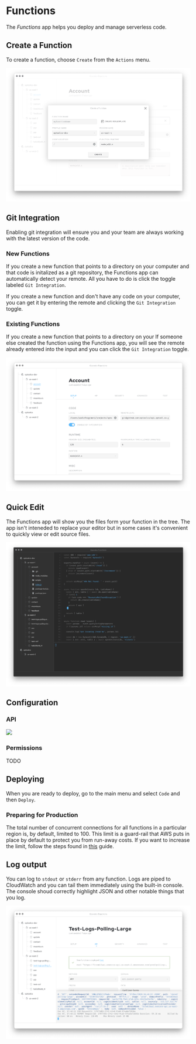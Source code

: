 # Functions

The _Functions_ app helps you deploy and manage serverless code.


## Create a Function

To create a function, choose `Create` from the `Actions` menu.

<img src="https://raw.githubusercontent.com/optoolco/docs/master/apps/functions/images/create.png"/>


## Git Integration

Enabling git integration will ensure you and your team are
always working with the latest version of the code.


### New Functions

If you create a new function that points to a directory on your
computer and that code is initalized as a git repository, the
Functions app can automatically detect your remote. All you have
to do is click the toggle labeled `Git Integration`.

If you create a new function and don't have any code on your
computer, you can get it by entering the remote and clicking the
`Git Integration` toggle.


### Existing Functions

If you create a new function that points to a directory on your
If someone else created the function using the Functions app,
you will see the remote already entered into the input and you
can click the `Git Integration` toggle.

<img src="https://raw.githubusercontent.com/optoolco/docs/master/apps/functions/images/view-setup.png"/>


## Quick Edit

The Functions app will show you the files form your function in
the tree. The app isn't inteneded to replace your editor but in
some cases it's convenient to quickly view or edit source files.

<img src="https://raw.githubusercontent.com/optoolco/docs/master/apps/functions/images/editor.png"/>


## Configuration


### API

<img src="https://raw.githubusercontent.com/optoolco/docs/master/apps/functions/images/api-view.png"/>

### Permissions

TODO


## Deploying

When you are ready to deploy, go to the main menu and select `Code`
and then `Deploy`. 


### Preparing for Production

The total number of concurrent connections for all functions in
a particular region is, by default, limited to 100. This limit is
a guard-rail that AWS puts in place by default to protect you from
run-away costs. If you want to increase the limit, follow the steps
found in [this][0] guide.


## Log output

You can log to `stdout` or `stderr` from any function. Logs are
piped to CloudWatch and you can tail them immediately using the
built-in console. The console shoud correctly highlight JSON and
other notable things that you log.

<img src="https://raw.githubusercontent.com/optoolco/docs/master/apps/functions/images/view-logs.png"/>

[0]:http://docs.aws.amazon.com/lambda/latest/dg/concurrent-executions.html#increase-concurrent-executions-limit
